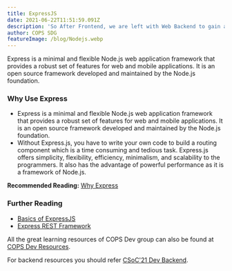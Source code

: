 ```yaml
---
title: ExpressJS
date: 2021-06-22T11:51:59.091Z
description: 'So After Frontend, we are left with Web Backend to gain a good command over web dev. That is why we bring you here, to Django!'
author: COPS SDG
featureImage: /blog/Nodejs.webp
---
```


Express is a minimal and flexible Node.js web application framework that provides a robust set of features for web and mobile applications. It is an open source framework developed and maintained by the Node.js foundation.

### Why Use Express

- Express is a minimal and flexible Node.js web application framework that provides a robust set of features for web and mobile applications. It is an open source framework developed and maintained by the Node.js foundation.
- Without Express.js, you have to write your own code to build a routing component which is a time consuming and tedious task. Express.js offers simplicity, flexibility, efficiency, minimalism, and scalability to the programmers. It also has the advantage of powerful performance as it is a framework of Node.js.


**Recommended Reading:** [Why Express](https://www.besanttechnologies.com/what-is-expressjs#:~:text=js.-,Express.,ExpressJS%2C%20AngularJS%2C%20and%20Node.&text=js.-,Express.,requests%2C%20error%20handling%2C%20etc.)

### Further Reading

- [Basics of ExpressJS](/blog/csoc21-backend-week4-Express)
- [Express REST Framework](/blog/csoc21-backend-week5-Express-REST-Framework)

All the great learning resources of COPS Dev group can also be found at [COPS Dev Resources](https://copsiitbhu.co.in/resources/dev/). 

For backend resources you should refer [CSoC'21 Dev Backend](/blog/csoc21-backend).
